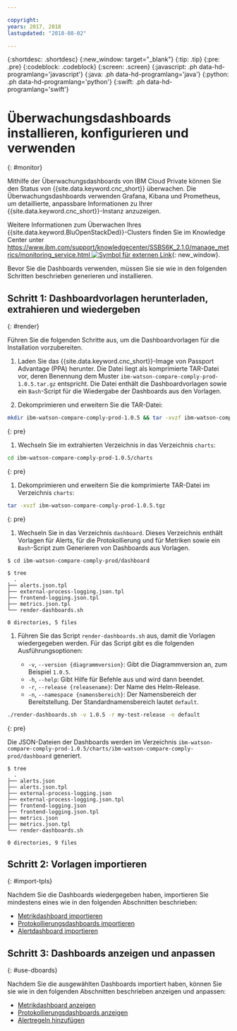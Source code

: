 ```yaml
---

copyright:
years: 2017, 2018
lastupdated: "2018-08-02"

---
```


{:shortdesc: .shortdesc}
{:new_window: target="_blank"}
{:tip: .tip}
{:pre: .pre}
{:codeblock: .codeblock}
{:screen: .screen}
{:javascript: .ph data-hd-programlang='javascript'}
{:java: .ph data-hd-programlang='java'}
{:python: .ph data-hd-programlang='python'}
{:swift: .ph data-hd-programlang='swift'}

# Überwachungsdashboards installieren, konfigurieren und verwenden
{: #monitor}

Mithilfe der Überwachungsdashboards von IBM Cloud Private können Sie den Status von {{site.data.keyword.cnc_short}} überwachen. Die Überwachungsdashboards verwenden Grafana, Kibana und Prometheus, um detaillierte, anpassbare Informationen zu Ihrer {{site.data.keyword.cnc_short}}-Instanz anzuzeigen.

Weitere Informationen zum Überwachen Ihres {{site.data.keyword.BluOpenStackDed}}-Clusters finden Sie im Knowledge Center unter [https://www.ibm.com/support/knowledgecenter/SSBS6K_2.1.0/manage_metrics/monitoring_service.html ![Symbol für externen Link](../../icons/launch-glyph.svg "Symbol für externen Link")](https://www.ibm.com/support/knowledgecenter/SSBS6K_2.1.0/manage_metrics/monitoring_service.html){: new_window}.

Bevor Sie die Dashboards verwenden, müssen Sie sie wie in den folgenden Schritten beschrieben generieren und installieren.

## Schritt 1: Dashboardvorlagen herunterladen, extrahieren und wiedergeben
{: #render}

Führen Sie die folgenden Schritte aus, um die Dashboardvorlagen für die Installation vorzubereiten.

1. Laden Sie das {{site.data.keyword.cnc_short}}-Image von Passport Advantage (PPA) herunter. Die Datei liegt als komprimierte TAR-Datei vor, deren Benennung dem Muster `ibm-watson-compare-comply-prod-1.0.5.tar.gz` entspricht. Die Datei enthält die Dashboardvorlagen sowie ein `Bash`-Script für die Wiedergabe der Dashboards aus den Vorlagen.

1. Dekomprimieren und erweitern Sie die TAR-Datei:
  ```bash
  mkdir ibm-watson-compare-comply-prod-1.0.5 && tar -xvzf ibm-watson-compare-comply-prod-1.0.5.tar.gz -C ibm-watson-compare-comply-prod-1.0.5
  ``` 
  {: pre}

1. Wechseln Sie im extrahierten Verzeichnis in das Verzeichnis `charts`:
  ```bash
  cd ibm-watson-compare-comply-prod-1.0.5/charts
  ```
  {: pre}

1. Dekomprimieren und erweitern Sie die komprimierte TAR-Datei im Verzeichnis `charts`:
  ```bash
  tar -xvzf ibm-watson-compare-comply-prod-1.0.5.tgz
  ```
  {: pre}

1. Wechseln Sie in das Verzeichnis `dashboard`. Dieses Verzeichnis enthält Vorlagen für Alerts, für die Protokollierung und für Metriken sowie ein `Bash`-Script zum Generieren von Dashboards
aus Vorlagen.
  ```
  $ cd ibm-watson-compare-comply-prod/dashboard
  
  $ tree
    .
  ├── alerts.json.tpl
  ├── external-process-logging.json.tpl
  ├── frontend-logging.json.tpl
  ├── metrics.json.tpl
  └── render-dashboards.sh

  0 directories, 5 files
  ```

1. Führen Sie das Script `render-dashboards.sh` aus, damit die Vorlagen wiedergegeben werden. Für das Script gibt es die folgenden Ausführungsoptionen:
  
    - `-v`, `--version {diagrammversion}`: Gibt die Diagrammversion an, zum Beispiel `1.0.5`.
    - `-h`, `--help`: Gibt Hilfe für Befehle aus und wird dann beendet.
    - `-r`, `--release {releasename}`: Der Name des Helm-Release.
    - `-n`, `--namespace {namensbereich}`: Der Namensbereich der Bereitstellung. Der Standardnamensbereich lautet `default`.

  ```bash
  ./render-dashboards.sh -v 1.0.5 -r my-test-release -n default
  ```
  {: pre}

Die JSON-Dateien der Dashboards werden im Verzeichnis `ibm-watson-compare-comply-prod-1.0.5/charts/ibm-watson-compare-comply-prod/dashboard` generiert.

  ```
  $ tree
    .
  ├── alerts.json
  ├── alerts.json.tpl
  ├── external-process-logging.json
  ├── external-process-logging.json.tpl
  ├── frontend-logging.json
  ├── frontend-logging.json.tpl
  ├── metrics.json
  ├── metrics.json.tpl
  └── render-dashboards.sh

  0 directories, 9 files
  ```

## Schritt 2: Vorlagen importieren
{: #import-tpls}

Nachdem Sie die Dashboards wiedergegeben haben, importieren Sie mindestens eines wie in den folgenden Abschnitten beschrieben:

  - [Metrikdashboard importieren](metrics.html#import)
  - [Protokollierungsdashboards importieren](logging.html#import)
  - [Alertdashboard importieren](alerts.html#import)

## Schritt 3: Dashboards anzeigen und anpassen
{: #use-dboards}

Nachdem Sie die ausgewählten Dashboards importiert haben, können Sie sie wie in den folgenden Abschnitten beschrieben anzeigen und anpassen:

  - [Metrikdashboard anzeigen](metrics.html#view)
  - [Protokollierungsdashboards anzeigen](logging.html#view)
  - [Alertregeln hinzufügen](alerts.html#add)
